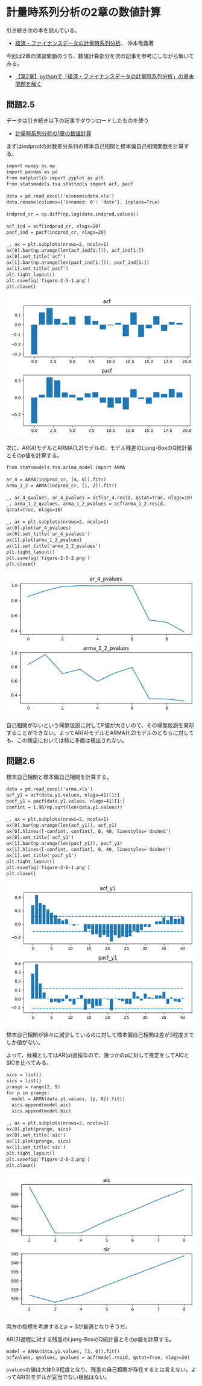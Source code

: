 # 計量時系列分析の2章の数値計算

引き続き次の本を読んでいる。

- [経済・ファイナンスデータの計量時系列分析](https://www.amazon.co.jp/dp/4254127928)、 沖本竜義著

今回は2章の演習問題のうち、数値計算部分を次の記事を参考にしながら解いてみる。

- [【第2章】pythonで「経済・ファイナンスデータの計量時系列分析」の章末問題を解く](https://qiita.com/mckeeeen/items/a0126a20116dd27ecba9)

## 問題2.5

データは引き続き以下の記事でダウンロードしたものを使う

- [計量時系列分析の1章の数値計算](/20201222-time-series-analysis-ex1/)

まずはindprodの対数差分系列の標本自己相関と標本偏自己相関関数を計算する。

```
import numpy as np
import pandas as pd
from matplotlib import pyplot as plt
from statsmodels.tsa.stattools import acf, pacf

data = pd.read_excel('economicdata.xls')
data.rename(columns={'Unnamed: 0': 'date'}, inplace=True)

indprod_cr = np.diff(np.log(data.indprod.values))

acf_ind = acf(indprod_cr, nlags=20)
pacf_ind = pacf(indprod_cr, nlags=20)

_, ax = plt.subplots(nrows=2, ncols=1)
ax[0].bar(np.arange(len(acf_ind[1:])), acf_ind[1:])
ax[0].set_title('acf')
ax[1].bar(np.arange(len(pacf_ind[1:])), pacf_ind[1:])
ax[1].set_title('pacf')
plt.tight_layout()
plt.savefig('figure-2-5-1.png')
plt.close()
```

<img src="/20201222-time-series-analysis-ex2/figure-2-5-1.png" alt="figure-2-5-1">

次に、AR(4)モデルとARMA(1,2)モデルの、モデル残差のLjung-BoxのQ統計量とそのp値を計算する。

```
from statsmodels.tsa.arima_model import ARMA

ar_4 = ARMA(indprod_cr, [4, 0]).fit()
arma_1_2 = ARMA(indprod_cr, [1, 2]).fit()

_, ar_4_qvalues, ar_4_pvalues = acf(ar_4.resid, qstat=True, nlags=10)
_, arma_1_2_qvalues, arma_1_2_pvalues = acf(arma_1_2.resid, qstat=True, nlags=10)

_, ax = plt.subplots(nrows=2, ncols=1)
ax[0].plot(ar_4_pvalues)
ax[0].set_title('ar_4_pvalues')
ax[1].plot(arma_1_2_pvalues)
ax[1].set_title('arma_1_2_pvalues')
plt.tight_layout()
plt.savefig('figure-2-5-2.png')
plt.close()
```

<img src="/20201222-time-series-analysis-ex2/figure-2-5-2.png" alt="figure-2-5-2">

自己相関がないという帰無仮説に対してP値が大きいので、その帰無仮説を棄却することができない。よってAR(4)モデルとARMA(1,2)モデルのどちらに対しても、この検定においては特に矛盾は検出されない。

## 問題2.6

標本自己相関と標本偏自己相関を計算する。

```
data = pd.read_excel('arma.xls')
acf_y1 = acf(data.y1.values, nlags=41)[1:]
pacf_y1 = pacf(data.y1.values, nlags=41)[1:]
confint = 1.96/np.sqrt(len(data.y1.values))

_, ax = plt.subplots(nrows=2, ncols=1)
ax[0].bar(np.arange(len(acf_y1)), acf_y1)
ax[0].hlines([-confint, confint], 0, 40, linestyles='dashed')
ax[0].set_title('acf_y1')
ax[1].bar(np.arange(len(pacf_y1)), pacf_y1)
ax[1].hlines([-confint, confint], 0, 40, linestyles='dashed')
ax[1].set_title('pacf_y1')
plt.tight_layout()
plt.savefig('figure-2-6-1.png')
plt.close()
```

<img src="/20201222-time-series-analysis-ex2/figure-2-6-1.png" alt="figure-2-6-1">

標本自己相関が徐々に減少しているのに対して標本偏自己相関は差が3程度までしか値がない。

よって、候補としてはAR(p)過程なので、幾つかのpに対して推定をしてAICとSICを比べてみる。

```
aics = list()
sics = list()
prange = range(2, 9)
for p in prange:
  model = ARMA(data.y1.values, [p, 0]).fit()
  aics.append(model.aic)
  sics.append(model.bic)

_, ax = plt.subplots(nrows=2, ncols=1)
ax[0].plot(prange, aics)
ax[0].set_title('aic')
ax[1].plot(prange, sics)
ax[1].set_title('sic')
plt.tight_layout()
plt.savefig('figure-2-6-2.png')
plt.close()
```

<img src="/20201222-time-series-analysis-ex2/figure-2-6-2.png" alt="figure-2-6-2">

両方の指標を考慮すると$p=3$が最適となりそうだ。

AR(3)過程に対する残差のLjung-BoxのQ統計量とそのp値を計算する。

```
model = ARMA(data.y1.values, [3, 0]).fit()
acfvalues, qvalues, pvalues = acf(model.resid, qstat=True, nlags=20)
```

`pvalues`の値は大体0.8程度となり、残差の自己相関が存在するとは言えない。よってAR(3)モデルが妥当でない根拠はない。
